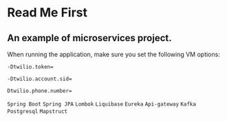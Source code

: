 # Read Me First
## An example of microservices project.

When running the application, make sure you set the following VM options:

`-Dtwilio.token=`

`-Dtwilio.account.sid=`

`Dtwilio.phone.number=`



`Spring Boot`
`Spring JPA`
`Lombok`
`Liquibase`
`Eureka`
`Api-gateway`
`Kafka`
`Postgresql`
`Mapstruct`

